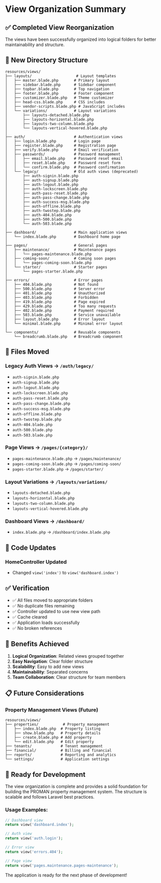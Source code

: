 # View Organization Summary

## ✅ Completed View Reorganization

The views have been successfully organized into logical folders for better maintainability and structure.

## 📁 New Directory Structure

```
resources/views/
├── layouts/                    # Layout templates
│   ├── master.blade.php       # Primary layout
│   ├── sidebar.blade.php      # Sidebar component
│   ├── topbar.blade.php       # Top navigation
│   ├── footer.blade.php       # Footer component
│   ├── customizer.blade.php   # Theme customizer
│   ├── head-css.blade.php     # CSS includes
│   ├── vendor-scripts.blade.php # JavaScript includes
│   └── variations/            # Layout variations
│       ├── layouts-detached.blade.php
│       ├── layouts-horizontal.blade.php
│       ├── layouts-two-column.blade.php
│       └── layouts-vertical-hovered.blade.php
│
├── auth/                      # Authentication views
│   ├── login.blade.php        # Login page
│   ├── register.blade.php     # Registration page
│   ├── verify.blade.php       # Email verification
│   ├── passwords/             # Password management
│   │   ├── email.blade.php    # Password reset email
│   │   ├── reset.blade.php    # Password reset form
│   │   └── confirm.blade.php  # Password confirmation
│   └── legacy/                # Old auth views (deprecated)
│       ├── auth-signin.blade.php
│       ├── auth-signup.blade.php
│       ├── auth-logout.blade.php
│       ├── auth-lockscreen.blade.php
│       ├── auth-pass-reset.blade.php
│       ├── auth-pass-change.blade.php
│       ├── auth-success-msg.blade.php
│       ├── auth-offline.blade.php
│       ├── auth-twostep.blade.php
│       ├── auth-404.blade.php
│       ├── auth-500.blade.php
│       └── auth-503.blade.php
│
├── dashboard/                 # Main application views
│   └── index.blade.php        # Dashboard home page
│
├── pages/                     # General pages
│   ├── maintenance/           # Maintenance pages
│   │   └── pages-maintenance.blade.php
│   ├── coming-soon/           # Coming soon pages
│   │   └── pages-coming-soon.blade.php
│   └── starter/               # Starter pages
│       └── pages-starter.blade.php
│
├── errors/                    # Error pages
│   ├── 404.blade.php          # Not found
│   ├── 500.blade.php          # Server error
│   ├── 401.blade.php          # Unauthorized
│   ├── 403.blade.php          # Forbidden
│   ├── 419.blade.php          # Page expired
│   ├── 429.blade.php          # Too many requests
│   ├── 402.blade.php          # Payment required
│   ├── 503.blade.php          # Service unavailable
│   ├── layout.blade.php       # Error layout
│   └── minimal.blade.php      # Minimal error layout
│
└── components/                # Reusable components
    └── breadcrumb.blade.php   # Breadcrumb component
```

## 🔄 Files Moved

### Legacy Auth Views → `/auth/legacy/`
- `auth-signin.blade.php`
- `auth-signup.blade.php`
- `auth-logout.blade.php`
- `auth-lockscreen.blade.php`
- `auth-pass-reset.blade.php`
- `auth-pass-change.blade.php`
- `auth-success-msg.blade.php`
- `auth-offline.blade.php`
- `auth-twostep.blade.php`
- `auth-404.blade.php`
- `auth-500.blade.php`
- `auth-503.blade.php`

### Page Views → `/pages/{category}/`
- `pages-maintenance.blade.php` → `/pages/maintenance/`
- `pages-coming-soon.blade.php` → `/pages/coming-soon/`
- `pages-starter.blade.php` → `/pages/starter/`

### Layout Variations → `/layouts/variations/`
- `layouts-detached.blade.php`
- `layouts-horizontal.blade.php`
- `layouts-two-column.blade.php`
- `layouts-vertical-hovered.blade.php`

### Dashboard Views → `/dashboard/`
- `index.blade.php` → `/dashboard/index.blade.php`

## 🔧 Code Updates

### HomeController Updated
- Changed `view('index')` to `view('dashboard.index')`

## ✅ Verification

- ✅ All files moved to appropriate folders
- ✅ No duplicate files remaining
- ✅ Controller updated to use new view path
- ✅ Cache cleared
- ✅ Application loads successfully
- ✅ No broken references

## 🎯 Benefits Achieved

1. **Logical Organization**: Related views grouped together
2. **Easy Navigation**: Clear folder structure
3. **Scalability**: Easy to add new views
4. **Maintainability**: Separated concerns
5. **Team Collaboration**: Clear structure for team members

## 📋 Future Considerations

### Property Management Views (Future)
```
resources/views/
├── properties/           # Property management
│   ├── index.blade.php  # Property listing
│   ├── show.blade.php   # Property details
│   ├── create.blade.php # Add property
│   └── edit.blade.php   # Edit property
├── tenants/             # Tenant management
├── financial/           # Billing and financial
├── reports/             # Reporting and analytics
└── settings/            # Application settings
```

## 🚀 Ready for Development

The view organization is complete and provides a solid foundation for building the PROMAN property management system. The structure is scalable and follows Laravel best practices.

### Usage Examples:
```php
// Dashboard view
return view('dashboard.index');

// Auth view
return view('auth.login');

// Error view
return view('errors.404');

// Page view
return view('pages.maintenance.pages-maintenance');
```

The application is ready for the next phase of development!
